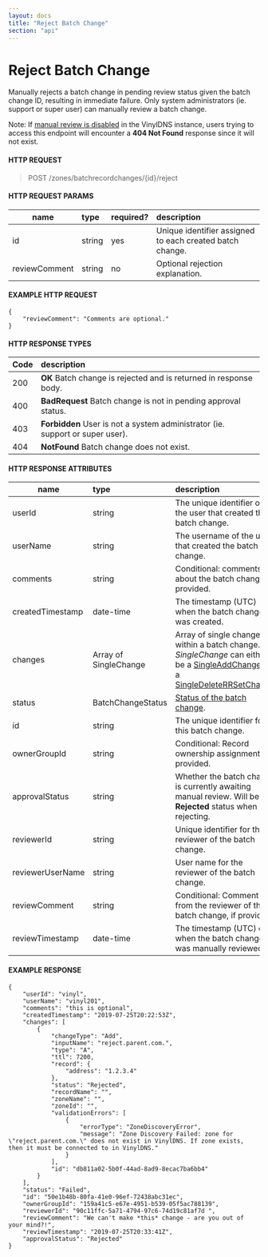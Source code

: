 ```yaml
---
layout: docs
title: "Reject Batch Change"
section: "api"
---
```


# Reject Batch Change

Manually rejects a batch change in pending review status given the batch change ID, resulting in immediate failure. Only
system administrators (ie. support or super user) can manually review a batch change.

Note: If [manual review is disabled](../../operator/config-api#additional-configuration-settings) in the VinylDNS instance,
users trying to access this endpoint will encounter a **404 Not Found** response since it will not exist. 


#### HTTP REQUEST

> POST /zones/batchrecordchanges/{id}/reject


#### HTTP REQUEST PARAMS

name          | type          | required?   | description |
 ------------ | :------------ | ----------- | :---------- |
id            | string        | yes         | Unique identifier assigned to each created batch change. |
reviewComment | string        | no          | Optional rejection explanation. |


#### EXAMPLE HTTP REQUEST
```
{
    "reviewComment": "Comments are optional."
}
```


#### HTTP RESPONSE TYPES

Code          | description |
 ------------ | :---------- |
200           | **OK** Batch change is rejected and is returned in response body. |
400           | **BadRequest** Batch change is not in pending approval status. |
403           | **Forbidden** User is not a system administrator (ie. support or super user). |
404           | **NotFound** Batch change does not exist. |

#### HTTP RESPONSE ATTRIBUTES <a id="http-response-attributes" />

name          | type        | description |
 ------------ | :---------- | :---------- |
userId        | string      | The unique identifier of the user that created the batch change. |
userName      | string      | The username of the user that created the batch change. |
comments      | string      | Conditional: comments about the batch change, if provided. |
createdTimestamp | date-time      | The timestamp (UTC) when the batch change was created. |
changes       | Array of SingleChange | Array of single changes within a batch change. A *SingleChange* can either be a [SingleAddChange](../api/batchchange-model/#singleaddchange-attributes) or a [SingleDeleteRRSetChange](../api/batchchange-model/#singledeleterrsetchange-). |
status        | BatchChangeStatus | [Status of the batch change](../api/batchchange-model#batchchange-attributes). |
id            | string      | The unique identifier for this batch change. |
ownerGroupId  | string      | Conditional: Record ownership assignment, if provided. |
approvalStatus | string      | Whether the batch change is currently awaiting manual review. Will be **Rejected** status when rejecting. |
reviewerId    | string      | Unique identifier for the reviewer of the batch change. |
reviewerUserName  | string      | User name for the reviewer of the batch change. |
reviewComment | string      | Conditional: Comment from the reviewer of the batch change, if provided. |
reviewTimestamp | date-time  | The timestamp (UTC) of when the batch change was manually reviewed. |


#### EXAMPLE RESPONSE

```
{
    "userId": "vinyl", 
    "userName": "vinyl201", 
    "comments": "this is optional", 
    "createdTimestamp": "2019-07-25T20:22:53Z",
    "changes": [
        {
            "changeType": "Add",
            "inputName": "reject.parent.com.",
            "type": "A",
            "ttl": 7200,
            "record": {
                "address": "1.2.3.4"
            },
            "status": "Rejected",
            "recordName": "",
            "zoneName": "",
            "zoneId": "",
            "validationErrors": [
                {
                    "errorType": "ZoneDiscoveryError",
                    "message": "Zone Discovery Failed: zone for \"reject.parent.com.\" does not exist in VinylDNS. If zone exists, then it must be connected to in VinylDNS."
                }
            ],
            "id": "db811a02-5b0f-44ad-8ad9-8ecac7ba6bb4"
        }
    ],
    "status": "Failed",
    "id": "50e1b48b-80fa-41e0-96ef-72438abc31ec",
    "ownerGroupId": "159a41c5-e67e-4951-b539-05f5ac788139",
    "reviewerId": "90c11ffc-5a71-4794-97c6-74d19c81af7d ",
    "reviewComment": "We can't make *this* change - are you out of your mind?!",
    "reviewTimestamp": "2019-07-25T20:33:41Z",
    "approvalStatus": "Rejected"
}
```
